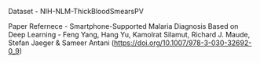 Dataset - NIH-NLM-ThickBloodSmearsPV


Paper Refernece - Smartphone-Supported Malaria Diagnosis Based on Deep Learning - Feng Yang, Hang Yu, Kamolrat Silamut, Richard J. Maude, Stefan Jaeger & Sameer Antani (https://doi.org/10.1007/978-3-030-32692-0_9)